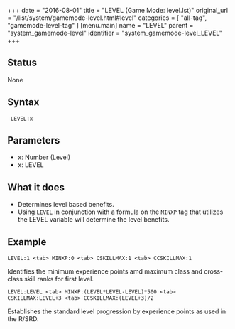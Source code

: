 +++
date = "2016-08-01"
title = "LEVEL (Game Mode: level.lst)"
original_url = "/list/system/gamemode-level.html#level"
categories = [ "all-tag", "gamemode-level-tag" ]
[menu.main]
    name = "LEVEL"
    parent = "system_gamemode-level"
    identifier = "system_gamemode-level_LEVEL"
+++

## Status

None

## Syntax

`
LEVEL:x`

## Parameters

-   x: Number (Level)
-   x: LEVEL



What it does
------------

-   Determines level based benefits.
-   Using `LEVEL` in conjunction with a formula on the `MINXP` tag that
    utilizes the <span class="lstvar"> LEVEL </span> variable will
    determine the level benefits.

Example
-------

`LEVEL:1 <tab> MINXP:0 <tab> CSKILLMAX:1 <tab> CCSKILLMAX:1`

Identifies the minimum experience points amd maximum class and
cross-class skill ranks for first level.

`LEVEL:LEVEL <tab> MINXP:(LEVEL*LEVEL-LEVEL)*500 <tab> CSKILLMAX:LEVEL+3 <tab> CCSKILLMAX:(LEVEL+3)/2`

Establishes the standard level progression by experience points as used
in the R/SRD.


